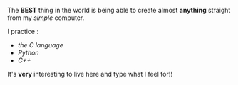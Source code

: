 The __BEST__ thing in the world is being able to create almost __anything__ straight from my _simple_ computer. 

I practice : 
  * _the C language_
  * _Python_
  * _C++_

It's __very__ interesting to live here and type what I feel for!! 
